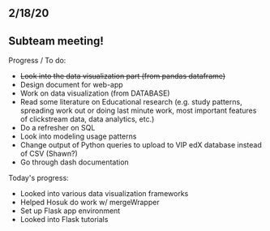 ## 2/18/20

## Subteam meeting!

Progress / To do:
- <s>Look into the data visualization part (from pandas dataframe)</s>
- Design document for web-app
- Work on data visualization (from DATABASE)
- Read some literature on Educational research (e.g. study patterns, spreading work out or doing last minute work, most important features of clickstream data, data analytics, etc.)
- Do a refresher on SQL
- Look into modeling usage patterns
- Change output of Python queries to upload to VIP edX database instead of CSV (Shawn?)
- Go through dash documentation

Today's progress:
- Looked into various data visualization frameworks
- Helped Hosuk do work w/ mergeWrapper 
- Set up Flask app environment
- Looked into Flask tutorials
